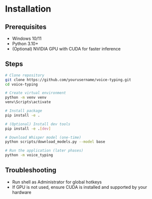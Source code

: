 # Installation

## Prerequisites
- Windows 10/11
- Python 3.10+
- (Optional) NVIDIA GPU with CUDA for faster inference

## Steps
```bash
# Clone repository
git clone https://github.com/yourusername/voice-typing.git
cd voice-typing

# Create virtual environment
python -m venv venv
venv\Scripts\activate

# Install package
pip install -e .

# (Optional) Install dev tools
pip install -e .[dev]

# Download Whisper model (one-time)
python scripts/download_models.py --model base

# Run the application (later phases)
python -m voice_typing
```

## Troubleshooting
- Run shell as Administrator for global hotkeys
- If GPU is not used, ensure CUDA is installed and supported by your hardware
